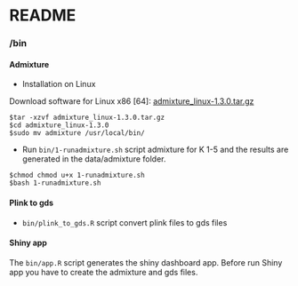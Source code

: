 # README
### /bin

#### Admixture

- Installation on Linux

Download software for Linux x86 [64]: [admixture_linux-1.3.0.tar.gz](http://software.genetics.ucla.edu/admixture/download.html)
```
$tar -xzvf admixture_linux-1.3.0.tar.gz
$cd admixture_linux-1.3.0
$sudo mv admixture /usr/local/bin/
```

- Run `bin/1-runadmixture.sh` script admixture for K 1-5 and the results are generated in the data/admixture folder.

```
$chmod chmod u+x 1-runadmixture.sh
$bash 1-runadmixture.sh
```

#### Plink to gds

- `bin/plink_to_gds.R` script convert plink files to gds files


#### Shiny app

The `bin/app.R` script generates the shiny dashboard app. Before run Shiny app you have to create the admixture and gds files.
